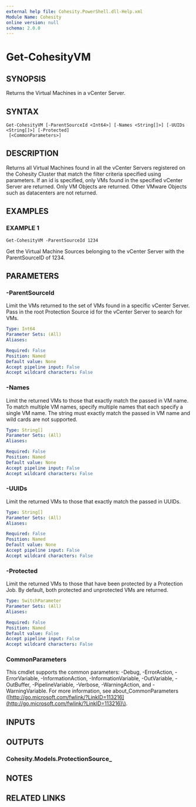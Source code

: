 ```yaml
---
external help file: Cohesity.PowerShell.dll-Help.xml
Module Name: Cohesity
online version: null
schema: 2.0.0
---
```


# Get-CohesityVM

## SYNOPSIS

Returns the Virtual Machines in a vCenter Server.

## SYNTAX

```text
Get-CohesityVM [-ParentSourceId <Int64>] [-Names <String[]>] [-UUIDs <String[]>] [-Protected]
 [<CommonParameters>]
```

## DESCRIPTION

Returns all Virtual Machines found in all the vCenter Servers registered on the Cohesity Cluster that match the filter criteria specified using parameters. If an id is specified, only VMs found in the specified vCenter Server are returned. Only VM Objects are returned. Other VMware Objects such as datacenters are not returned.

## EXAMPLES

### EXAMPLE 1

```text
Get-CohesityVM -ParentSourceId 1234
```

Get the Virtual Machine Sources belonging to the vCenter Server with the ParentSourceID of 1234.

## PARAMETERS

### -ParentSourceId

Limit the VMs returned to the set of VMs found in a specific vCenter Server. Pass in the root Protection Source id for the vCenter Server to search for VMs.

```yaml
Type: Int64
Parameter Sets: (All)
Aliases:

Required: False
Position: Named
Default value: None
Accept pipeline input: False
Accept wildcard characters: False
```

### -Names

Limit the returned VMs to those that exactly match the passed in VM name. To match multiple VM names, specify multiple names that each specify a single VM name. The string must exactly match the passed in VM name and wild cards are not supported.

```yaml
Type: String[]
Parameter Sets: (All)
Aliases:

Required: False
Position: Named
Default value: None
Accept pipeline input: False
Accept wildcard characters: False
```

### -UUIDs

Limit the returned VMs to those that exactly match the passed in UUIDs.

```yaml
Type: String[]
Parameter Sets: (All)
Aliases:

Required: False
Position: Named
Default value: None
Accept pipeline input: False
Accept wildcard characters: False
```

### -Protected

Limit the returned VMs to those that have been protected by a Protection Job. By default, both protected and unprotected VMs are returned.

```yaml
Type: SwitchParameter
Parameter Sets: (All)
Aliases:

Required: False
Position: Named
Default value: False
Accept pipeline input: False
Accept wildcard characters: False
```

### CommonParameters

This cmdlet supports the common parameters: -Debug, -ErrorAction, -ErrorVariable, -InformationAction, -InformationVariable, -OutVariable, -OutBuffer, -PipelineVariable, -Verbose, -WarningAction, and -WarningVariable. For more information, see about\_CommonParameters \([http://go.microsoft.com/fwlink/?LinkID=113216](http://go.microsoft.com/fwlink/?LinkID=113216)\).

## INPUTS

## OUTPUTS

### Cohesity.Models.ProtectionSource\_

## NOTES

## RELATED LINKS

